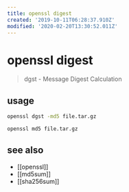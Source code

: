 ```yaml
---
title: openssl digest
created: '2019-10-11T06:28:37.910Z'
modified: '2020-02-20T13:30:52.011Z'
---
```


# openssl digest

> dgst - Message Digest Calculation

## usage
```sh
openssl dgst -md5 file.tar.gz

openssl md5 file.tar.gz
```

## see also
- [[openssl]]
- [[md5sum]]
- [[sha256sum]]
